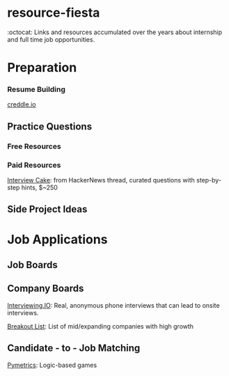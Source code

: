 # resource-fiesta
:octocat: Links and resources accumulated over the years about internship and full time job opportunities. 


# Preparation

### Resume Building
[creddle.io](http://creddle.io/)


## Practice Questions
### Free Resources

### Paid Resources
[Interview Cake](https://www.interviewcake.com/): from HackerNews thread, curated questions with step-by-step hints, $~250


## Side Project Ideas


# Job Applications

## Job Boards

## Company Boards
[Interviewing.IO](https://interviewing.io/): Real, anonymous phone interviews that can lead to onsite interviews.

[Breakout List](https://breakoutlist.com/): List of mid/expanding companies with high growth

## Candidate - to - Job Matching
[Pymetrics](https://www.pymetrics.com/employers/): Logic-based games
